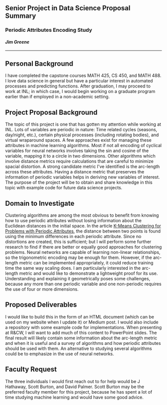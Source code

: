 ## Senior Project in Data Science Proposal Summary
### Periodic Attributes Encoding Study
#### *Jim Greene*
---
## Personal Background
I have completed the capstone courses MATH 425, CS 450, and MATH 488. I love data science in general but have a particular interest in automated processes and predicting functions. After graduation, I may proceed to work at INL; in which case, I would begin working on a graduate program earlier than if employed in a non-academic setting.

## Project Proposal Background
The topic of this project is one that has gotten my attention while working at INL. Lots of variables are periodic in nature: Time related cycles (seasons, day/night, etc.), certain physical processes (including rotating bodies), and virtual wraparound spaces. A few approaches exist for managing these attributes in machine learning algorithms. Most if not all encoding of cyclical variables for neural networks involves taking the sin and cosine of the variable, mapping it to a circle in two dimensions. Other algorithms which involve distance metrics require calculations that are careful to minimize spacial distortion. A strong candidate metric I've identified is the arc-length across these attributes. Having a distance metric that preserves the information of periodic variables helps in deriving new variables of interest. The purpose of the project will be to obtain and share knowledge in this topic with example code for future data science projects.

## Domain to Investigate
Clustering algorithms are among the most obvious to benefit from knowing how to use periodic attributes without losing information about the Euclidean distances in the initial space. In the article [K-Means Clustering for Problems with Periodic Attributes](https://www.academia.edu/19183509/K-MEANS_CLUSTERING_FOR_PROBLEMS_WITH_PERIODIC_ATTRIBUTES), the distance between two points is found using the minimum differences in each periodic attribute. Since no distortions are created, this is sufficient; but I will perform some further research to find if there are better or equally good approaches for clustering problems. Neural networks are capable of learning non-linear relationships, so the trigonometric encoding may be enough for them. However, if the arc-length metric can be implemented appropriately, it could reduce training time the same way scaling does. I am particularly interested in the arc-length metric and would like to demonstrate a lightweight proof for its use. Understanding and explaining it geometrically poses some challenges, because any more than one periodic variable and one non-periodic requires the use of four or more dimensions.

## Proposed Deliverables
I would like to build this in the form of an HTML document (which can be used on my website when I update it) or Medium post. I would also include a repository with some example code for implementations. When presenting at R&CW, I will want to add much of this content to PowerPoint slides. The final result will likely contain some information about the arc-length metric and when it is useful and a survey of algorithms and how periodic attributes should be used with them. An alternative to studying several algorithms could be to emphasize in the use of neural networks.

## Faculty Request
The three individuals I would first reach out to for help would be J Hathaway, Scott Burton, and David Palmer. Scott Burton may be the preferred faculty member for this project, because he has spent a lot of time studying machine learning and would have some good advice.
